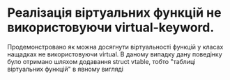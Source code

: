 # Реалізація віртуальних функцій не використовуючи virtual-keyword.

Продемонстровано як можна досягнути віртуальності функцій у класах нащадках не використовуючи virtual. В даному випадку дану поведінку було отримано шляхом додавання struct vtable, тобто "таблиці віртуальних функцій" в явному вигляді  

